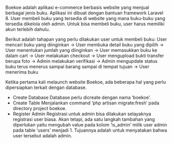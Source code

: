 Boekoe adalah aplikasi e-commerce berbasis website yang menjual berbagai jenis buku. Aplikasi ini dibuat dengan bantuan framework Laravel 8.
User membeli buku yang tersedia di website yang mana buku-buku yang tersedia dikelola oleh admin. Untuk bisa membeli buku, user harus memiliki akun terlebih dahulu.

Berikut adalah tahapan yang perlu dilakukan user untuk membeli buku:
User mencari buku yang diinginkan -> User membuka detail buku yang dipilih -> User menentukan jumlah yang diinginkan -> User memasukkan buku ke dalam cart -> User melakukan checkout -> User mengupload bukti transfer berupa foto -> Admin melakukan verifikasi -> Admin mengupdate status buku terus menerus sampai barang sampai di tempat tujuan -> User menerima buku

Ketika pertama kali melaunch website Boekoe, ada beberapa hal yang perlu dipersiapkan terkait dengan database.
-	Create Database
  Database perlu dicreate dengan nama ‘boekoe’.
-	Create Table
  Menjalankan command ‘php artisan migrate:fresh’ pada directory project boekoe.
-	Register Admin
  Registrasi untuk admin bisa dilakukan selayaknya registrasi user biasa. Akan tetapi, ada satu langkah tambahan yang diperlukan yaitu mengubah value pada kolom ‘is_admin’ milik     user admin pada table ‘users’ menjadi 1. Tujuannya adalah untuk menyatakan bahwa user tersebut adalah admin.
